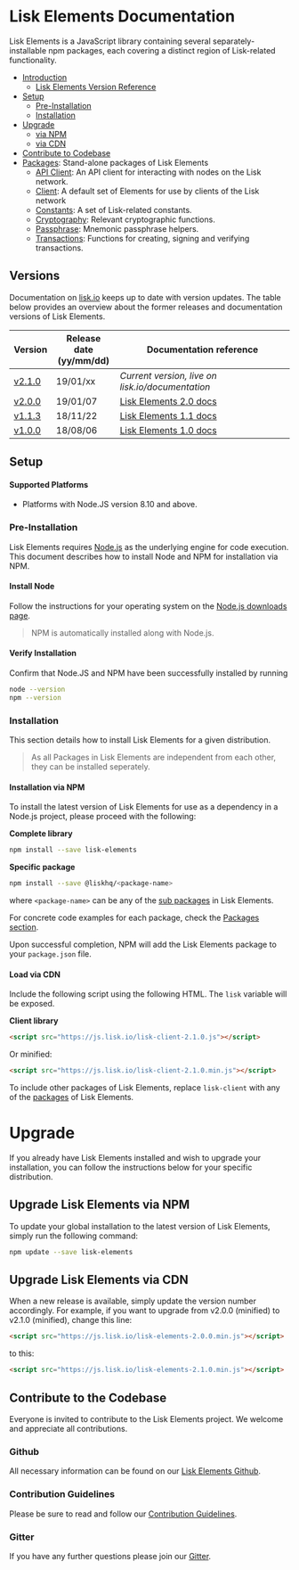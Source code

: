 # Lisk Elements Documentation

Lisk Elements is a JavaScript library containing several separately-installable npm packages, each covering a distinct region of Lisk-related functionality.

- [Introduction](#lisk-elements-documentation)
  - [Lisk Elements Version Reference](#versions)
- [Setup](#setup)
  - [Pre-Installation](#pre-installation)
  - [Installation](#installation)
- [Upgrade](#upgrade)
  - [via NPM](#upgrade-lisk-elements-via-npm)
  - [via CDN](#upgrade-lisk-elements-via-cdn)
- [Contribute to Codebase](#contribute-to-the-codebase)
- [Packages](packages.md): Stand-alone packages of Lisk Elements
  - [API Client](packages/api-client.md): An API client for interacting with nodes on the Lisk network.
  - [Client](packages/client.md):  A default set of Elements for use by clients of the Lisk network
  - [Constants](packages/constants.md): A set of Lisk-related constants.
  - [Cryptography](packages/cryptography.md): Relevant cryptographic functions.
  - [Passphrase](packages/passphrase.md): Mnemonic passphrase helpers.
  - [Transactions](packages/transactions.md): Functions for creating, signing and verifying transactions.

## Versions

Documentation on [lisk.io](https://lisk.io/documentation) keeps up to date with version updates. The table below provides an overview about the former releases and documentation versions of Lisk Elements.

Version | Release date <br> (yy/mm/dd)| Documentation reference
---     | ---         | ---
[v2.1.0](https://github.com/LiskHQ/lisk/releases/tag/v2.1.0) | 19/01/xx | *Current version, live on lisk.io/documentation*
[v2.0.0](https://github.com/LiskHQ/lisk-elements/releases/tag/v2.0.0) | 19/01/07 | [Lisk Elements 2.0 docs](https://github.com/LiskHQ/lisk-docs/blob/elements-2.0.0/introduction.md)
[v1.1.3](https://github.com/LiskHQ/lisk-elements/releases/tag/v1.1.3) | 18/11/22 | [Lisk Elements 1.1 docs](https://github.com/LiskHQ/lisk-docs/blob/elements-1.1.0-1.0.1/introduction.md)
[v1.0.0](https://github.com/LiskHQ/lisk-elements/releases/tag/v1.0.0) | 18/08/06 | [Lisk Elements 1.0 docs](https://github.com/LiskHQ/lisk-docs/blob/elements-1.0.0-1.0.1/introduction.md)

## Setup
  
#### Supported Platforms
- Platforms with Node.JS version 8.10 and above.

### Pre-Installation

Lisk Elements requires [Node.js](https://nodejs.org/) as the underlying engine for code execution.
This document describes how to install Node and NPM for installation via NPM.

#### Install Node

Follow the instructions for your operating system on the [Node.js downloads page](https://nodejs.org/en/download/).

> NPM is automatically installed along with Node.js.

#### Verify Installation

Confirm that Node.JS and NPM have been successfully installed by running

```bash
node --version
npm --version
```

### Installation

This section details how to install Lisk Elements for a given distribution.

> As all Packages in Lisk Elements are independent from each other, they can be installed seperately.

#### Installation via NPM

To install the latest version of Lisk Elements for use as a dependency in a Node.js project, please proceed with the following:

**Complete library**
```bash
npm install --save lisk-elements
```
**Specific package**
```bash
npm install --save @liskhq/<package-name>
```

where `<package-name>` can be any of the [sub packages](packages.md) in Lisk Elements.

For concrete code examples for each package, check the [Packages section](packages.md).

Upon successful completion, NPM will add the Lisk Elements package to your `package.json` file.

#### Load via CDN

Include the following script using the following HTML. The `lisk` variable will be exposed.

**Client library**
```html
<script src="https://js.lisk.io/lisk-client-2.1.0.js"></script>
```

Or minified:
```html
<script src="https://js.lisk.io/lisk-client-2.1.0.min.js"></script>
```

To include other packages of Lisk Elements, replace `lisk-client` with any of the [packages](packages.md) of Lisk Elements.

# Upgrade

If you already have Lisk Elements installed and wish to upgrade your installation, you can follow the instructions below for your specific distribution.

## Upgrade Lisk Elements via NPM

To update your global installation to the latest version of Lisk Elements, simply run the following command:

```bash
npm update --save lisk-elements
```

## Upgrade Lisk Elements via CDN

When a new release is available, simply update the version number accordingly. For example, if you want to upgrade from v2.0.0 (minified) to v2.1.0 (minified), change this line:

```html
<script src="https://js.lisk.io/lisk-elements-2.0.0.min.js"></script>
```

to this:
```html
<script src="https://js.lisk.io/lisk-elements-2.1.0.min.js"></script>
```

## Contribute to the Codebase

Everyone is invited to contribute to the Lisk Elements project. We welcome and appreciate all contributions. 

### Github
All necessary information can be found on our [Lisk Elements Github](https://github.com/LiskHQ/lisk-sdk/tree/development/elements/lisk-elements).

### Contribution Guidelines
Please be sure to read and follow our [Contribution Guidelines](https://github.com/LiskHQ/lisk-sdk/blob/development/docs/CONTRIBUTING.md).

### Gitter
If you have any further questions please join our [Gitter](https://gitter.im/LiskHQ/lisk).
